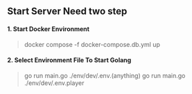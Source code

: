 ## Start Server Need two step
#### 1. Start Docker Environment
> docker compose -f docker-compose.db.yml up

#### 2. Select Environment File To Start Golang
> go run main.go ./env/dev/.env.(anything)
> go run main.go ./env/dev/.env.player